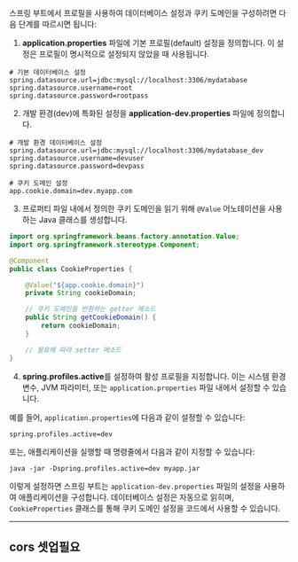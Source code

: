 스프링 부트에서 프로필을 사용하여 데이터베이스 설정과 쿠키 도메인을 구성하려면 다음 단계를 따르시면 됩니다:

1. **application.properties** 파일에 기본 프로필(default) 설정을 정의합니다. 이 설정은 프로필이 명시적으로 설정되지 않았을 때 사용됩니다.

```properties
# 기본 데이터베이스 설정
spring.datasource.url=jdbc:mysql://localhost:3306/mydatabase
spring.datasource.username=root
spring.datasource.password=rootpass
```

2. 개발 환경(dev)에 특화된 설정을 **application-dev.properties** 파일에 정의합니다.

```properties
# 개발 환경 데이터베이스 설정
spring.datasource.url=jdbc:mysql://localhost:3306/mydatabase_dev
spring.datasource.username=devuser
spring.datasource.password=devpass

# 쿠키 도메인 설정
app.cookie.domain=dev.myapp.com
```

3. 프로퍼티 파일 내에서 정의한 쿠키 도메인을 읽기 위해 `@Value` 어노테이션을 사용하는 Java 클래스를 생성합니다.

```java
import org.springframework.beans.factory.annotation.Value;
import org.springframework.stereotype.Component;

@Component
public class CookieProperties {

    @Value("${app.cookie.domain}")
    private String cookieDomain;

    // 쿠키 도메인을 반환하는 getter 메소드
    public String getCookieDomain() {
        return cookieDomain;
    }

    // 필요에 따라 setter 메소드
}
```

4. **spring.profiles.active**를 설정하여 활성 프로필을 지정합니다. 이는 시스템 환경 변수, JVM 파라미터, 또는 `application.properties` 파일 내에서 설정할 수 있습니다.

예를 들어, `application.properties`에 다음과 같이 설정할 수 있습니다:

```properties
spring.profiles.active=dev
```

또는, 애플리케이션을 실행할 때 명령줄에서 다음과 같이 지정할 수 있습니다:

```shell
java -jar -Dspring.profiles.active=dev myapp.jar
```

이렇게 설정하면 스프링 부트는 `application-dev.properties` 파일의 설정을 사용하여 애플리케이션을 구성합니다. 데이터베이스 설정은 자동으로 읽히며, `CookieProperties` 클래스를 통해 쿠키 도메인 설정을 코드에서 사용할 수 있습니다.

---

## cors 셋업필요
